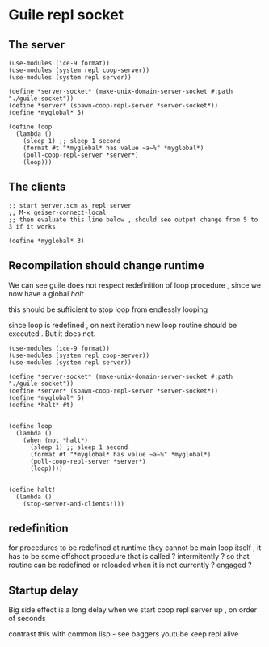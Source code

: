 # Guile repl socket

## The server

```
(use-modules (ice-9 format))
(use-modules (system repl coop-server))
(use-modules (system repl server))

(define *server-socket* (make-unix-domain-server-socket #:path "./guile-socket"))
(define *server* (spawn-coop-repl-server *server-socket*))
(define *myglobal* 5)

(define loop
  (lambda ()
    (sleep 1) ;; sleep 1 second    
    (format #t "*myglobal* has value ~a~%" *myglobal*)
    (poll-coop-repl-server *server*)
    (loop)))
```

## The clients 

```
;; start server.scm as repl server
;; M-x geiser-connect-local
;; then evaluate this line below , should see output change from 5 to 3 if it works

(define *myglobal* 3)
```

## Recompilation should change runtime 

We can see guile does not respect redefinition of loop procedure , since we now have a global *halt* 

this should be sufficient to stop loop from endlessly looping

since loop is redefined , on next iteration new loop routine should be executed . But it does not.

```
(use-modules (ice-9 format))
(use-modules (system repl coop-server))
(use-modules (system repl server))

(define *server-socket* (make-unix-domain-server-socket #:path "./guile-socket"))
(define *server* (spawn-coop-repl-server *server-socket*))
(define *myglobal* 5)
(define *halt* #t)


(define loop
  (lambda ()
    (when (not *halt*)
      (sleep 1) ;; sleep 1 second    
      (format #t "*myglobal* has value ~a~%" *myglobal*)
      (poll-coop-repl-server *server*)
      (loop))))


(define halt!
  (lambda ()
    (stop-server-and-clients!))) 
```

## redefinition 

for procedures to be redefined at runtime they cannot be main loop itself , it has to be some offshoot procedure that
is called ? intermitently ? so that routine can be redefined or reloaded when it is not currently ? engaged ?

## Startup delay

Big side effect is a long delay when we start coop repl server up , on order of seconds 

contrast this with common lisp - see baggers youtube keep repl alive




